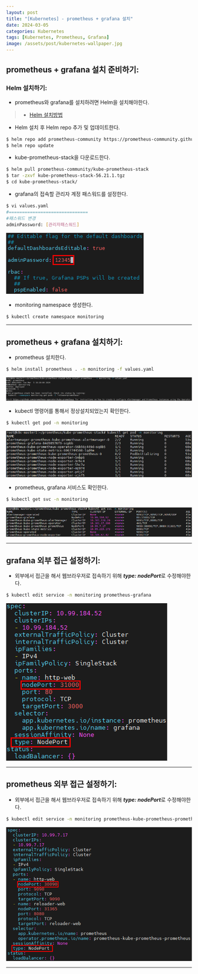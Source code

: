 ```yaml
---
layout: post
title: "[Kubernetes] - prometheus + grafana 설치"
date: 2024-03-05
categories: Kubernetes
tags: [Kubernetes, Prometheus, Grafana]
image: /assets/post/kubernetes-wallpaper.jpg
---
```


## prometheus + grafana 설치 준비하기:
### Helm 설치하기:
- prometheus와 grafana를 설치하려면 Helm을 설치해야한다. 
> * [Helm 설치방법](https://hwangyoonjae.github.io/kubernetes/Kubernetes-Helm%EC%9D%B4%EB%9E%80/ "Helm 설치방법")

- Helm 설치 후 Helm repo 추가 및 업데이트한다.
```bash
$ helm repo add prometheus-community https://prometheus-community.github.io/helm-charts
$ helm repo update
```

- kube-prometheus-stack을 다운로드한다.
```bash
$ helm pull prometheus-community/kube-prometheus-stack
$ tar -zxvf kube-prometheus-stack-56.21.1.tgz
$ cd kube-prometheus-stack/
```

- grafana의 접속할 관리자 계정 패스워드를 설정한다.
```bash
$ vi values.yaml
#==============================
#패스워드 변경
adminPassword: [관리자패스워드]
```
[![grafana 패스워드 입력](/assets/images/kubernetes/grafana%20패스워드%20입력.png)](/assets/images/kubernetes/grafana%20패스워드%20입력.png)

- monitoring namespace 생성한다.
```bash
$ kubectl create namespace monitoring
```

* * *

## prometheus + grafana 설치하기:
- prometheus 설치한다.
```bash
$ helm install prometheus . -n monitoring -f values.yaml
```
[![prometheus 설치 완료](/assets/images/kubernetes/prometheus%20설치%20완료.png)](/assets/images/kubernetes/prometheus%20설치%20완료.png)

- kubectl 명령어를 통해서 정상설치되었는지 확인한다.
```bash
$ kubectl get pod -n monitoring 
```
[![prometheus,grafana pod 확인](/assets/images/kubernetes/prometheus,grafana%20pod%20확인.png)](/assets/images/kubernetes/prometheus,grafana%20pod%20확인.png)

- prometheus, grafana 서비스도 확인한다.
```bash
$ kubectl get svc -n monitoring 
```
[![prometheus,grafana service 확인](/assets/images/kubernetes/prometheus,grafana%20service%20확인.png)](/assets/images/kubernetes/prometheus,grafana%20service%20확인.png)

* * *

## grafana 외부 접근 설정하기:
- 외부에서 접근을 해서 웹브라우저로 접속하기 위해 ***type: nodePort***로 수정해야한다.
```bash
$ kubectl edit service -n monitoring prometheus-grafana
```
[![grafana 외부 접속 포트 설정](/assets/images/kubernetes/grafana%20외부%20접속%20포트%20설정.png)](/assets/images/kubernetes/grafana%20외부%20접속%20포트%20설정.png)

* * *

## prometheus 외부 접근 설정하기:
- 외부에서 접근을 해서 웹브라우저로 접속하기 위해 ***type: nodePort***로 수정해야한다.
```bash
$ kubectl edit service -n monitoring prometheus-kube-prometheus-prometheus
```
[![prometheus 외부 접속 포트 설정](/assets/images/kubernetes/prometheus%20외부%20접속%20포트%20설정.png)](/assets/images/kubernetes/prometheus%20외부%20접속%20포트%20설정.png)

* * *
